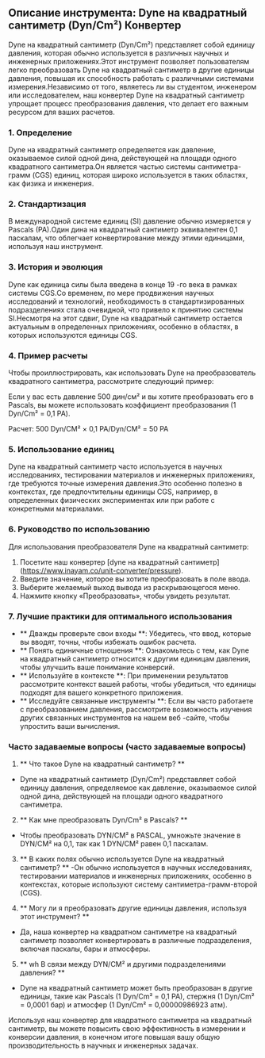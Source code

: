 ## Описание инструмента: Dyne на квадратный сантиметр (Dyn/Cm²) Конвертер

Dyne на квадратный сантиметр (Dyn/Cm²) представляет собой единицу давления, которая обычно используется в различных научных и инженерных приложениях.Этот инструмент позволяет пользователям легко преобразовать Dyne на квадратный сантиметр в другие единицы давления, повышая их способность работать с различными системами измерения.Независимо от того, являетесь ли вы студентом, инженером или исследователем, наш конвертер Dyne на квадратный сантиметр упрощает процесс преобразования давления, что делает его важным ресурсом для ваших расчетов.

### 1. Определение

Dyne на квадратный сантиметр определяется как давление, оказываемое силой одной дина, действующей на площади одного квадратного сантиметра.Он является частью системы сантиметра-грамм (CGS) единиц, которая широко используется в таких областях, как физика и инженерия.

### 2. Стандартизация

В международной системе единиц (SI) давление обычно измеряется у Pascals (PA).Один дина на квадратный сантиметр эквивалентен 0,1 паскалам, что облегчает конвертирование между этими единицами, используя наш инструмент.

### 3. История и эволюция

Dyne как единица силы была введена в конце 19 -го века в рамках системы CGS.Со временем, по мере продвижения научных исследований и технологий, необходимость в стандартизированных подразделениях стала очевидной, что привело к принятию системы SI.Несмотря на этот сдвиг, Dyne на квадратный сантиметр остается актуальным в определенных приложениях, особенно в областях, в которых используются единицы CGS.

### 4. Пример расчеты

Чтобы проиллюстрировать, как использовать Dyne на преобразователь квадратного сантиметра, рассмотрите следующий пример:

Если у вас есть давление 500 дин/см² и вы хотите преобразовать его в Pascals, вы можете использовать коэффициент преобразования (1 Dyn/Cm² = 0,1 PA).

Расчет:
500 Dyn/CM² × 0,1 PA/Dyn/CM² = 50 PA

### 5. Использование единиц

Dyne на квадратный сантиметр часто используется в научных исследованиях, тестировании материалов и инженерных приложениях, где требуются точные измерения давления.Это особенно полезно в контекстах, где предпочтительны единицы CGS, например, в определенных физических экспериментах или при работе с конкретными материалами.

### 6. Руководство по использованию

Для использования преобразователя Dyne на квадратный сантиметр:

1. Посетите наш конвертер [dyne на квадратный сантиметр] (https://www.inayam.co/unit-converter/pressure).
2. Введите значение, которое вы хотите преобразовать в поле ввода.
3. Выберите желаемый выход вывода из раскрывающегося меню.
4. Нажмите кнопку «Преобразовать», чтобы увидеть результат.

### 7. Лучшие практики для оптимального использования

- ** Дважды проверьте свои входы **: Убедитесь, что ввод, которые вы вводят, точны, чтобы избежать ошибок расчета.
- ** Понять единичные отношения **: Ознакомьтесь с тем, как Dyne на квадратный сантиметр относится к другим единицам давления, чтобы улучшить ваше понимание конверсий.
- ** Используйте в контексте **: При применении результатов рассмотрите контекст вашей работы, чтобы убедиться, что единицы подходят для вашего конкретного приложения.
- ** Исследуйте связанные инструменты **: Если вы часто работаете с преобразованием давления, рассмотрите возможность изучения других связанных инструментов на нашем веб -сайте, чтобы упростить ваши вычисления.

### Часто задаваемые вопросы (часто задаваемые вопросы)

1. ** Что такое Dyne на квадратный сантиметр? **
- Dyne на квадратный сантиметр (Dyn/Cm²) представляет собой единицу давления, определяемое как давление, оказываемое силой одной дина, действующей на площади одного квадратного сантиметра.

2. ** Как мне преобразовать Dyn/Cm² в Pascals? **
- Чтобы преобразовать DYN/CM² в PASCAL, умножьте значение в DYN/CM² на 0,1, так как 1 DYN/CM² равен 0,1 паскалам.

3. ** В каких полях обычно используется Dyne на квадратный сантиметр? **
-Он обычно используется в научных исследованиях, тестировании материалов и инженерных приложениях, особенно в контекстах, которые используют систему сантиметра-грамм-второй (CGS).

4. ** Могу ли я преобразовать другие единицы давления, используя этот инструмент? **
- Да, наша конвертер на квадратном сантиметре на квадратный сантиметр позволяет конвертировать в различные подразделения, включая паскалы, бары и атмосферы.

5. ** wh В связи между DYN/CM² и другими подразделениями давления? **
- Dyne на квадратный сантиметр может быть преобразован в другие единицы, такие как Pascals (1 Dyn/Cm² = 0,1 PA), стержня (1 Dyn/Cm² = 0,0001 бар) и атмосфер (1 Dyn/Cm² = 0,00000986923 атм).

Используя наш конвертер для квадратного сантиметра на квадратный сантиметр, вы можете повысить свою эффективность в измерении и конверсии давления, в конечном итоге повышая вашу общую производительность в научных и инженерных задачах.